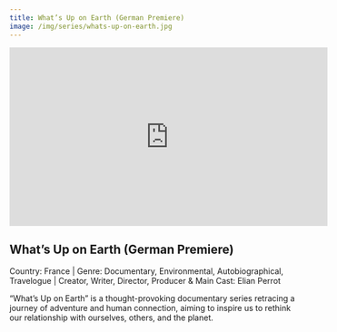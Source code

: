 ```yaml
---
title: What’s Up on Earth (German Premiere)
image: /img/series/whats-up-on-earth.jpg
---
```

<iframe width="560" height="315" src="https://www.youtube.com/embed/yQDY_8vJ7Ls?si=j8fD26XzPUbGxIJf" frameborder="0" allow="accelerometer; autoplay; encrypted-media; gyroscope; picture-in-picture" allowfullscreen></iframe>

## What’s Up on Earth (German Premiere)  
Country: France | Genre: Documentary, Environmental, Autobiographical, Travelogue | Creator, Writer, Director, Producer & Main Cast: Elian Perrot

“What’s Up on Earth” is a thought-provoking documentary series retracing a journey of adventure and human connection, aiming to inspire us to rethink our relationship with ourselves, others, and the planet.
